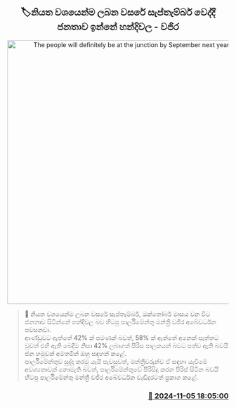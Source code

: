 <p align='center'><b><h2 align='center' title='The people will definitely be at the junction by September next year - Vajira'>🏷නියත වශයෙන්​ම ලබන වසරේ සැප්තැම්බර් වෙද්දී ජනතාව ඉන්නේ හන්දිව​ල - වජිර </h2></b></p>
<p align='center'><img src='https://helakuru.sgp1.cdn.digitaloceanspaces.com/esana/images/lib/wajira-abewardhana-archived.jpg' width='600' alt='The people will definitely be at the junction by September next year - Vajira'></p>

>📝 නියත වශයෙන්​ම ලබන වසරේ සැප්තැම්බර්, ඔක්තෝබර් මාසය වන විට ජනතාව සිටින්නේ හන්දිවල බව හිටපු පාර්ලිමේන්තු මන්ත්‍රී වජිර අබේවර්ධන පවසනවා.<br>ආණ්ඩුවට ඇත්තේ 42% ක් පමණක් බවත්, 58% ක් ඇත්තේ අනෙක් පැත්තට වුවත් එහි ඇති බෙදීම නිසා 42% ලබාගත් පිරිස පාලකයන් බවට පත්ව ඇති බවයි ජන හමුවක් අමතමින් ඔහු සඳහන් කළේ.<br>පාර්ලිමේන්තුව සුද්ද කරමු යැයි පැවසුවත්, මන්ත්‍රීවරුන්ව ඒ සඳහා යැවී​මේ අවශ්‍යතාවක් නොමැති බවත්, පාර්ලිමේන්තුවේ පිරිසිදු කරන පිරිස් සිටින බවයි හිටපු පාර්ලිමේන්තු මන්ත්‍රී වජිර අබේවර්ධන වැඩිදුරටත් ප්‍රකාශ කළේ. <br>

<h3 align='right'><a href='https://www.helakuru.lk/esana/p/104770/'>📅 2024-11-05 18:05:00</a></h3>
